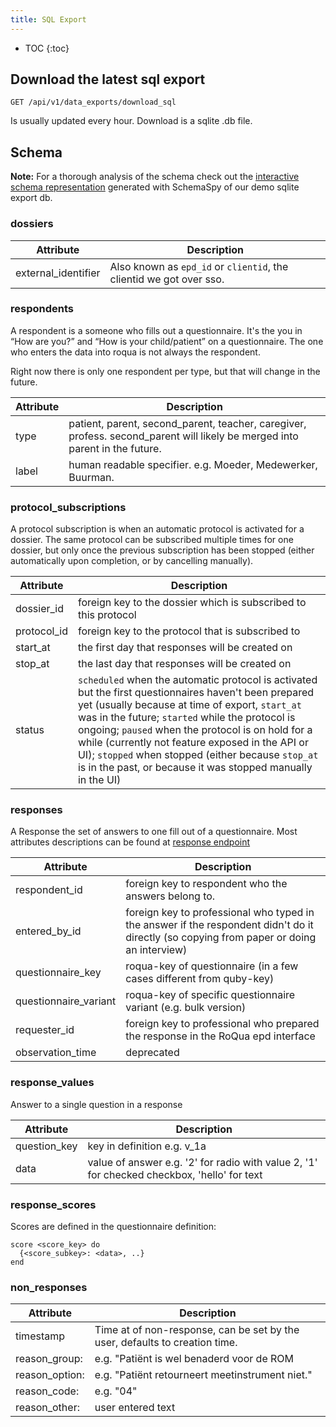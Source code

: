 ```yaml
---
title: SQL Export
---
```


* TOC
{:toc}

## Download the latest sql export

    GET /api/v1/data_exports/download_sql

Is usually updated every hour. Download is a sqlite .db file.

## Schema

**Note:** For a thorough analysis of the schema check out the [interactive schema representation](https://roqua.info/sqlite-export-schema/) generated with SchemaSpy of our demo sqlite export db.

### dossiers

Attribute           | Description
--------------------|-----------------
external_identifier | Also known as `epd_id` or `clientid`, the clientid we got over sso.

### respondents

A respondent is a someone who fills out a questionnaire. It's the you in “How are you?” and “How is your child/patient” on a questionnaire. The one who enters the data into roqua is not always the respondent.

Right now there is only one respondent per type, but that will change in the future.

Attribute             | Description
----------------------|-----------------
type                  | patient, parent, second_parent, teacher, caregiver, profess. second_parent will likely be merged into parent in the future.
label                 | human readable specifier. e.g. Moeder, Medewerker, Buurman.

### protocol_subscriptions

A protocol subscription is when an automatic protocol is activated for a dossier. The same protocol can be subscribed multiple times for one dossier, but only once the previous subscription has been stopped (either automatically upon completion, or by cancelling manually).

Attribute             | Description
----------------------|-----------------
dossier_id            | foreign key to the dossier which is subscribed to this protocol
protocol_id           | foreign key to the protocol that is subscribed to
start_at              | the first day that responses will be created on
stop_at               | the last day that responses will be created on
status                | `scheduled` when the automatic protocol is activated but the first questionnaires haven't been prepared yet (usually because at time of export, `start_at` was in the future; `started` while the protocol is ongoing; `paused` when the protocol is on hold for a while (currently not feature exposed in the API or UI); `stopped` when stopped (either because `stop_at` is in the past, or because it was stopped manually in the UI)

### responses

A Response the set of answers to one fill out of a questionnaire. Most attributes descriptions can be found at [response endpoint](../../dossier/responses/#response-attributes)

Attribute             | Description
----------------------|-----------------
respondent_id         | foreign key to respondent who the answers belong to.
entered_by_id         | foreign key to professional who typed in the answer if the respondent didn't do it directly (so copying from paper or doing an interview)
questionnaire_key     | roqua-key of questionnaire (in a few cases different from quby-key)
questionnaire_variant | roqua-key of specific questionnaire variant (e.g. bulk version)
requester_id          | foreign key to professional who prepared the response in the RoQua epd interface
observation_time      | deprecated

### response_values

Answer to a single question in a response

Attribute             | Description
----------------------|-----------------
question_key          | key in definition e.g. v_1a
data                  | value of answer e.g. '2' for radio with value 2, '1' for checked checkbox, 'hello' for text

### response_scores

Scores are defined in the questionnaire definition:

```
score <score_key> do
  {<score_subkey>: <data>, ..}
end
```

### non_responses

Attribute             | Description
----------------------|-----------------
timestamp             | Time at of non-response, can be set by the user, defaults to creation time.
reason_group:         | e.g. "Patiënt is wel benaderd voor de ROM
reason_option:        | e.g. "Patiënt retourneert meetinstrument niet."
reason_code:          | e.g. "04"
reason_other:         | user entered text
